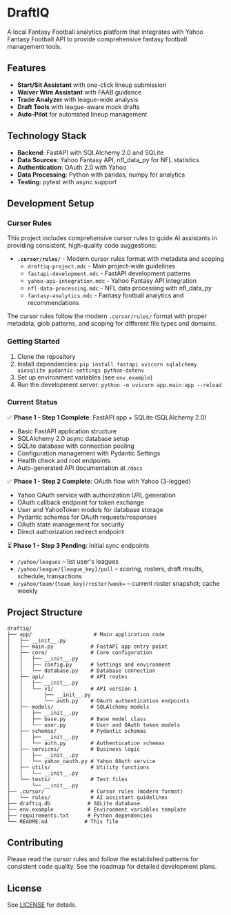 # DraftIQ

A local Fantasy Football analytics platform that integrates with Yahoo Fantasy Football API to provide comprehensive fantasy football management tools.

## Features

- **Start/Sit Assistant** with one-click lineup submission
- **Waiver Wire Assistant** with FAAB guidance
- **Trade Analyzer** with league-wide analysis
- **Draft Tools** with league-aware mock drafts
- **Auto-Pilot** for automated lineup management

## Technology Stack

- **Backend**: FastAPI with SQLAlchemy 2.0 and SQLite
- **Data Sources**: Yahoo Fantasy API, nfl_data_py for NFL statistics
- **Authentication**: OAuth 2.0 with Yahoo
- **Data Processing**: Python with pandas, numpy for analytics
- **Testing**: pytest with async support

## Development Setup

### Cursor Rules

This project includes comprehensive cursor rules to guide AI assistants in providing consistent, high-quality code suggestions:

- **`.cursor/rules/`** - Modern cursor rules format with metadata and scoping
  - `draftiq-project.mdc` - Main project-wide guidelines
  - `fastapi-development.mdc` - FastAPI development patterns
  - `yahoo-api-integration.mdc` - Yahoo Fantasy API integration
  - `nfl-data-processing.mdc` - NFL data processing with nfl_data_py
  - `fantasy-analytics.mdc` - Fantasy football analytics and recommendations

The cursor rules follow the modern `.cursor/rules/` format with proper metadata, glob patterns, and scoping for different file types and domains.

### Getting Started

1. Clone the repository
2. Install dependencies: `pip install fastapi uvicorn sqlalchemy aiosqlite pydantic-settings python-dotenv`
3. Set up environment variables (see `env.example`)
4. Run the development server: `python -m uvicorn app.main:app --reload`

### Current Status

✅ **Phase 1 - Step 1 Complete**: FastAPI app + SQLite (SQLAlchemy 2.0)
- Basic FastAPI application structure
- SQLAlchemy 2.0 async database setup
- SQLite database with connection pooling
- Configuration management with Pydantic Settings
- Health check and root endpoints
- Auto-generated API documentation at `/docs`

✅ **Phase 1 - Step 2 Complete**: OAuth flow with Yahoo (3-legged)
- Yahoo OAuth service with authorization URL generation
- OAuth callback endpoint for token exchange
- User and YahooToken models for database storage
- Pydantic schemas for OAuth requests/responses
- OAuth state management for security
- Direct authorization redirect endpoint

⏳ **Phase 1 - Step 3 Pending**: Initial sync endpoints
- `/yahoo/leagues` – list user's leagues
- `/yahoo/league/{league_key}/pull` – scoring, rosters, draft results, schedule, transactions
- `/yahoo/team/{team_key}/roster?week=` – current roster snapshot; cache weekly

## Project Structure

```
draftiq/
├── app/                    # Main application code
│   ├── __init__.py
│   ├── main.py            # FastAPI app entry point
│   ├── core/              # Core configuration
│   │   ├── __init__.py
│   │   ├── config.py      # Settings and environment
│   │   └── database.py    # Database connection
│   ├── api/               # API routes
│   │   ├── __init__.py
│   │   └── v1/            # API version 1
│   │       ├── __init__.py
│   │       └── auth.py    # OAuth authentication endpoints
│   ├── models/            # SQLAlchemy models
│   │   ├── __init__.py
│   │   ├── base.py        # Base model class
│   │   └── user.py        # User and OAuth token models
│   ├── schemas/           # Pydantic schemas
│   │   ├── __init__.py
│   │   └── auth.py        # Authentication schemas
│   ├── services/          # Business logic
│   │   ├── __init__.py
│   │   └── yahoo_oauth.py # Yahoo OAuth service
│   ├── utils/             # Utility functions
│   │   └── __init__.py
│   └── tests/             # Test files
│       └── __init__.py
├── .cursor/               # Cursor rules (modern format)
│   └── rules/             # AI assistant guidelines
├── draftiq.db            # SQLite database
├── env.example           # Environment variables template
├── requirements.txt      # Python dependencies
└── README.md            # This file
```

## Contributing

Please read the cursor rules and follow the established patterns for consistent code quality. See the roadmap for detailed development plans.

## License

See [LICENSE](LICENSE) for details.